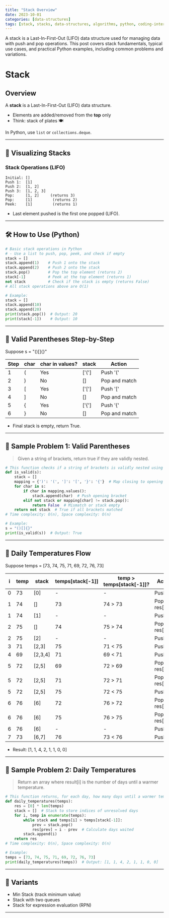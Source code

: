 ```yaml
---
title: "Stack Overview"
date: 2023-10-01
categories: [data-structures]
tags: [stack, stacks, data-structures, algorithms, python, coding-interview, leetcode, tutorial, guide, programming, LIFO, problem-solving, big-o, time-complexity, parsing, recursion]
---
```


A stack is a Last-In-First-Out (LIFO) data structure used for managing data with push and pop operations. This post covers stack fundamentals, typical use cases, and practical Python examples, including common problems and variations.

# Stack

## Overview

A **stack** is a Last-In-First-Out (LIFO) data structure.

- Elements are added/removed from the **top** only
- Think: stack of plates 🍽️

In Python, use `list` or `collections.deque`.

---

## 🧩 Visualizing Stacks

### Stack Operations (LIFO)

```
Initial: []
Push 1:  [1]
Push 2:  [1, 2]
Push 3:  [1, 2, 3]
Pop:     [1, 2]     (returns 3)
Pop:     [1]         (returns 2)
Peek:    [1]         (returns 1)
```

- Last element pushed is the first one popped (LIFO).

---

## 🛠️ How to Use (Python)

```python
# Basic stack operations in Python
# - Use a list to push, pop, peek, and check if empty
stack = []
stack.append(1)    # Push 1 onto the stack
stack.append(2)    # Push 2 onto the stack
stack.pop()        # Pop the top element (returns 2)
stack[-1]          # Peek at the top element (returns 1)
not stack          # Check if the stack is empty (returns False)
# All stack operations above are O(1)

# Example:
stack = []
stack.append(10)
stack.append(20)
print(stack.pop())  # Output: 20
print(stack[-1])    # Output: 10
```

---

## 🧩 Valid Parentheses Step-by-Step

Suppose s = "()[]{}"

| Step | char | char in values? | stack | Action           |
|------|----|-----------------|-------|------------------|
| 1    | (  | Yes            | ['('] | Push '('         |
| 2    | )  | No             | []    | Pop and match    |
| 3    | [  | Yes            | ['['] | Push '['         |
| 4    | ]  | No             | []    | Pop and match    |
| 5    | {  | Yes            | ['{'] | Push '{'         |
| 6    | }  | No             | []    | Pop and match    |

- Final stack is empty, return True.

---

## 📘 Sample Problem 1: Valid Parentheses

> Given a string of brackets, return true if they are validly nested.

```python
# This function checks if a string of brackets is validly nested using a stack.
def is_valid(s):
    stack = []
    mapping = {')': '(', ']': '[', '}': '{'}  # Map closing to opening brackets
    for char in s:
        if char in mapping.values():
            stack.append(char)  # Push opening bracket
        elif not stack or mapping[char] != stack.pop():
            return False  # Mismatch or stack empty
    return not stack  # True if all brackets matched
# Time complexity: O(n), Space complexity: O(n)

# Example:
s = "()[]{}"
print(is_valid(s))  # Output: True
```

---

## 🧩 Daily Temperatures Flow

Suppose temps = [73, 74, 75, 71, 69, 72, 76, 73]

| i | temp | stack | temps[stack[-1]] | temp > temps[stack[-1]]? | Action           | res[prev] |
|---|----|-------|------------------|-------------------------|------------------|-----------|
| 0 | 73 | [0]   | -                | -                       | Push 0           | -         |
| 1 | 74 | []    | 73               | 74 > 73                 | Pop 0, res[0]=1  | 1         |
| 1 | 74 | [1]   | -                | -                       | Push 1           | -         |
| 2 | 75 | []    | 74               | 75 > 74                 | Pop 1, res[1]=1  | 1         |
| 2 | 75 | [2]   | -                | -                       | Push 2           | -         |
| 3 | 71 | [2,3] | 75               | 71 < 75                 | Push 3           | -         |
| 4 | 69 | [2,3,4]| 71              | 69 < 71                 | Push 4           | -         |
| 5 | 72 | [2,5] | 69               | 72 > 69                 | Pop 4, res[4]=1  | 1         |
| 5 | 72 | [2,5] | 71               | 72 > 71                 | Pop 3, res[3]=2  | 2         |
| 5 | 72 | [2,5] | 75               | 72 < 75                 | Push 5           | -         |
| 6 | 76 | [6]   | 72               | 76 > 72                 | Pop 5, res[5]=1  | 1         |
| 6 | 76 | [6]   | 75               | 76 > 75                 | Pop 2, res[2]=4  | 4         |
| 6 | 76 | [6]   | -                | -                       | Push 6           | -         |
| 7 | 73 | [6,7] | 76               | 73 < 76                 | Push 7           | -         |

- Result: [1, 1, 4, 2, 1, 1, 0, 0]

---

## 📘 Sample Problem 2: Daily Temperatures

> Return an array where result[i] is the number of days until a warmer temperature.

```python
# This function returns, for each day, how many days until a warmer temperature.
def daily_temperatures(temps):
    res = [0] * len(temps)
    stack = []  # Stack to store indices of unresolved days
    for i, temp in enumerate(temps):
        while stack and temps[i] > temps[stack[-1]]:
            prev = stack.pop()
            res[prev] = i - prev  # Calculate days waited
        stack.append(i)
    return res
# Time complexity: O(n), Space complexity: O(n)

# Example:
temps = [73, 74, 75, 71, 69, 72, 76, 73]
print(daily_temperatures(temps))  # Output: [1, 1, 4, 2, 1, 1, 0, 0]
```

---

## 🔁 Variants

- Min Stack (track minimum value)
- Stack with two queues
- Stack for expression evaluation (RPN)

---

